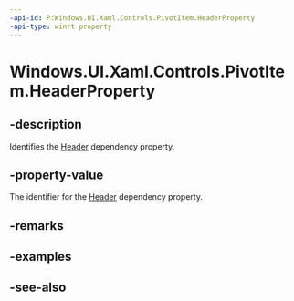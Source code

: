 ```yaml
---
-api-id: P:Windows.UI.Xaml.Controls.PivotItem.HeaderProperty
-api-type: winrt property
---
```


<!-- Property syntax
public Windows.UI.Xaml.DependencyProperty HeaderProperty { get; }
-->

# Windows.UI.Xaml.Controls.PivotItem.HeaderProperty

## -description
Identifies the [Header](pivotitem_header.md) dependency property.



## -property-value
The identifier for the [Header](pivotitem_header.md) dependency property.

## -remarks

## -examples

## -see-also
